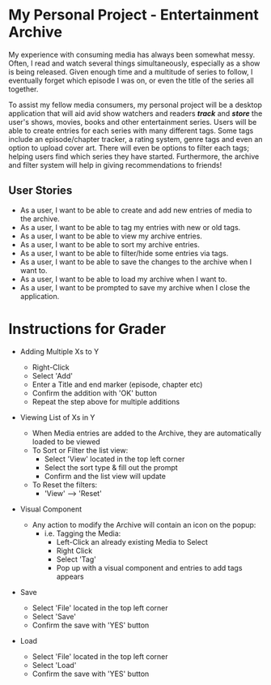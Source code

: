 # My Personal Project - Entertainment Archive

My experience with consuming media has always been somewhat messy. Often, I read and watch
several things simultaneously, especially as a show is being released.
Given enough time and a multitude of series to follow, I eventually forget which episode
I was on, or even the title of the series all together.

To assist my fellow media consumers, my personal project will be a desktop application that will
aid avid show watchers and readers **_track_** and **_store_** the user's shows, movies,
books and other entertainment series. Users will be able to create entries for each series with many different tags.
Some tags include an episode/chapter tracker, a rating system, genre tags and even an option to
upload cover art. There will even be options to filter each tags; helping users find which series they have
started. Furthermore, the archive and filter system will help in giving recommendations to
friends!

## User Stories

- As a user, I want to be able to create and add new entries of media to the archive.
- As a user, I want to be able to tag my entries with new or old tags.
- As a user, I want to be able to view my archive entries.
- As a user, I want to be able to sort my archive entries.
- As a user, I want to be able to filter/hide some entries via tags.
- As a user, I want to be able to save the changes to the archive when I want to.
- As a user, I want to be able to load my archive when I want to.
- As a user, I want to be prompted to save my archive when I close the application.

# Instructions for Grader

- Adding Multiple Xs to Y
    - Right-Click
    - Select 'Add'
    - Enter a Title and end marker (episode, chapter etc)
    - Confirm the addition with 'OK' button
    - Repeat the step above for multiple additions


- Viewing List of Xs in Y
    - When Media entries are added to the Archive, they are automatically loaded to be viewed
    - To Sort or Filter the list view:
      - Select 'View' located in the top left corner
      - Select the sort type & fill out the prompt
      - Confirm and the list view will update
    - To Reset the filters:
      - 'View' --> 'Reset'


- Visual Component
  - Any action to modify the Archive will contain an icon on the popup:
    - i.e. Tagging the Media:
      - Left-Click an already existing Media to Select
      - Right Click
      - Select 'Tag'
      - Pop up with a visual component and entries to add tags appears


- Save
    - Select 'File' located in the top left corner
    - Select 'Save'
    - Confirm the save with 'YES' button


- Load
    - Select 'File' located in the top left corner
    - Select 'Load'
    - Confirm the save with 'YES' button 